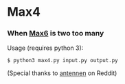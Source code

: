 # Max4
### When [Max6](https://github.com/petersn/six-char-max) is two too many
Usage (requires python 3): 
```
$ python3 max4.py input.py output.py
```
(Special thanks to [antennen](https://www.reddit.com/r/Python/comments/6etuth/max6_on_github_no_more_than_6_characters_per_line/did7m8b/) on Reddit)